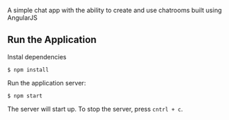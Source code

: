 A simple chat app with the ability to create and use chatrooms built using AngularJS

## Run the Application

Instal dependencies

```
$ npm install
```

Run the application server:

```
$ npm start
```

The server will start up. To stop the server, press `cntrl + c`.
